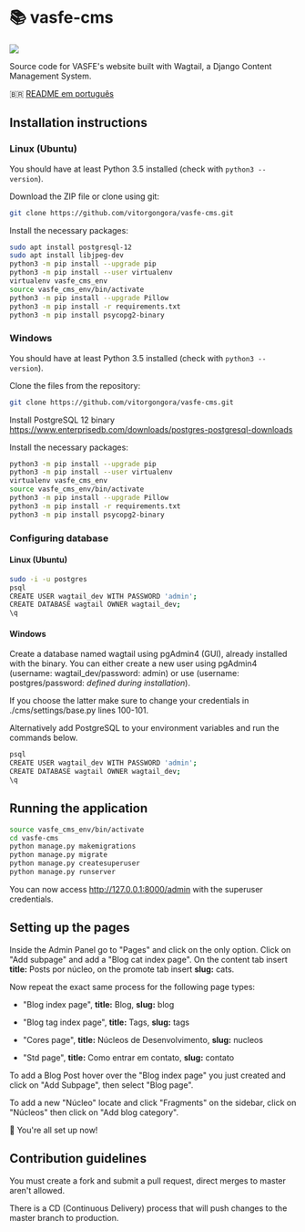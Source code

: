 # :books: vasfe-cms
![](https://github.com/vitorgongora/vasfe-cms/workflows/Continuous%20deployment/badge.svg)

Source code for VASFE's website built with Wagtail, a Django Content Management System.

:brazil: [README em português](https://github.com/vitorgongora/vasfe-cms/blob/master/README.pt-BR.md)
## Installation instructions
### Linux (Ubuntu)
You should have at least Python 3.5 installed (check with ```python3 --version```).<br/>

Download the ZIP file or clone using git:<br/>
```bash
git clone https://github.com/vitorgongora/vasfe-cms.git
```

Install the necessary packages:
```bash
sudo apt install postgresql-12
sudo apt install libjpeg-dev
python3 -m pip install --upgrade pip
python3 -m pip install --user virtualenv
virtualenv vasfe_cms_env
source vasfe_cms_env/bin/activate
python3 -m pip install --upgrade Pillow
python3 -m pip install -r requirements.txt
python3 -m pip install psycopg2-binary
```

### Windows
You should have at least Python 3.5 installed (check with ```python3 --version```).<br/>

Clone the files from the repository:<br/>
```bash
git clone https://github.com/vitorgongora/vasfe-cms.git
```
Install PostgreSQL 12 binary https://www.enterprisedb.com/downloads/postgres-postgresql-downloads<br/>

Install the necessary packages:
```bash
python3 -m pip install --upgrade pip
python3 -m pip install --user virtualenv
virtualenv vasfe_cms_env
source vasfe_cms_env/bin/activate
python3 -m pip install --upgrade Pillow
python3 -m pip install -r requirements.txt
python3 -m pip install psycopg2-binary
```

### Configuring database
#### Linux (Ubuntu)
```bash
sudo -i -u postgres
psql
CREATE USER wagtail_dev WITH PASSWORD 'admin';
CREATE DATABASE wagtail OWNER wagtail_dev;
\q
```

#### Windows
Create a database named wagtail using pgAdmin4 (GUI), already installed with the binary.
You can either create a new user using pgAdmin4 (username: wagtail_dev/password: admin) or use 
(username: postgres/password: *defined during installation*).

If you choose the latter make sure to change your credentials in ./cms/settings/base.py lines 100-101.

Alternatively add PostgreSQL to your environment variables and run the commands below.
```bash
psql
CREATE USER wagtail_dev WITH PASSWORD 'admin';
CREATE DATABASE wagtail OWNER wagtail_dev;
\q
```

## Running the application
```bash
source vasfe_cms_env/bin/activate
cd vasfe-cms
python manage.py makemigrations
python manage.py migrate
python manage.py createsuperuser
python manage.py runserver
```

You can now access http://127.0.0.1:8000/admin with the superuser credentials.

## Setting up the pages
Inside the Admin Panel go to "Pages" and click on the only option.
Click on "Add subpage" and add a "Blog cat index page". On the content tab insert **title:** Posts por núcleo, on the
promote tab insert **slug:** cats.

Now repeat the exact same process for the following page types:

* "Blog index page", **title:** Blog, **slug:** blog

* "Blog tag index page", **title:** Tags, **slug:** tags

* "Cores page", **title:** Núcleos de Desenvolvimento, **slug:** nucleos

* "Std page", **title:** Como entrar em contato, **slug:** contato

To add a Blog Post hover over the "Blog index page" you just created and click on "Add Subpage", then select "Blog page".

To add a new "Núcleo" locate and click "Fragments" on the sidebar, click on "Núcleos" then click on "Add blog category".

:tada: You're all set up now!

## Contribution guidelines
You must create a fork and submit a pull request, direct merges to master aren't allowed.

There is a CD (Continuous Delivery) process that will push changes to the master branch to production.
